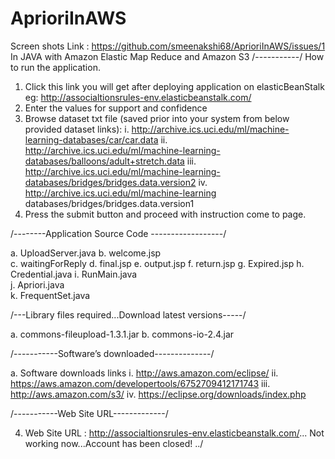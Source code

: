 # AprioriInAWS
Screen shots Link : https://github.com/smeenakshi68/AprioriInAWS/issues/1
In JAVA with Amazon Elastic Map Reduce and Amazon S3
/-----------/
How to run the application.

1.	Click this link you will get after deploying application on elasticBeanStalk
  eg: http://associaltionsrules-env.elasticbeanstalk.com/
2.	Enter the values for support and confidence
3.	Browse dataset txt file (saved prior into your system from below provided dataset links):
i.	http://archive.ics.uci.edu/ml/machine-learning-databases/car/car.data
ii.	http://archive.ics.uci.edu/ml/machine-learning-databases/balloons/adult+stretch.data
iii.	http://archive.ics.uci.edu/ml/machine-learning-databases/bridges/bridges.data.version2
iv.	http://archive.ics.uci.edu/ml/machine-learning databases/bridges/bridges.data.version1
4.	Press the submit button and proceed with instruction come to page.

/--------Application Source Code ------------------/

a.	UploadServer.java
b.	welcome.jsp									
c.	waitingForReply
d.	final.jsp
e.	output.jsp
f.	return.jsp
g.	Expired.jsp
h.	Credential.java
i.	RunMain.java									
j.	Apriori.java 								
k.	FrequentSet.java								

/---Library files required...Download latest versions-----/

a. commons-fileupload-1.3.1.jar
b. commons-io-2.4.jar

/-----------Software’s downloaded--------------/

a.	Software downloads links
i.	http://aws.amazon.com/eclipse/
ii.	https://aws.amazon.com/developertools/6752709412171743
iii.	http://aws.amazon.com/s3/
iv.	https://eclipse.org/downloads/index.php

/-----------Web Site URL-------------/

4.	Web Site URL : http://associaltionsrules-env.elasticbeanstalk.com/... Not working now...Account has been closed! ../

